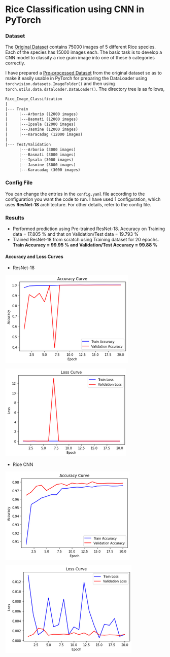# Rice Classification using CNN in PyTorch

### Dataset

The [Original Dataset](https://www.kaggle.com/datasets/muratkokludataset/rice-image-dataset) contains 75000 images of 5 different Rice species. Each of the species has 15000 images each. The basic task is to develop a CNN model to classify a rice grain image into one of these 5 categories correctly.

I have prepared a [Pre-processed Dataset](https://www.kaggle.com/datasets/ayanwap7/rice-image-dataset-train-test-split/code) from the original dataset so as to make it easily usable in PyTorch for preparing the DataLoader using `torchvision.datasets.ImageFolder()` and then using `torch.utils.data.dataloader.DataLoader()`. The directory tree is as follows,
```
Rice_Image_Classification
|
|--- Train
|     |---Arborio (12000 images)
|     |---Basmati (12000 images)
|     |---Ipsala (12000 images)
|     |---Jasmine (12000 images)
|     |---Karacadag (12000 images)
|
|--- Test/Validation
      |---Arborio (3000 images)
      |---Basmati (3000 images)
      |---Ipsala (3000 images)
      |---Jasmine (3000 images)
      |---Karacadag (3000 images)
```

### Config File

You can change the entries in the `config.yaml` file according to the configuration you want the code to run. I have used 1 configuration, which uses **ResNet-18** architecture. For other details, refer to the config file.

### Results

- Performed prediction using Pre-trained ResNet-18. Accuracy on Training data = 17.805 % and that on Validation/Test data = 19.793 %
- Trained ResNet-18 from scratch using Training dataset for 20 epochs. **Train Accuracy = 99.95 % and Validation/Test Accuracy = 99.88 %**

#### Accuracy and Loss Curves

- ResNet-18

![Accuracy Curve](https://github.com/ayan-cs/rice-classification-pytorch/blob/main/Output%20curves/accuracy%20resnet-18.png)

![Loss Curve](https://github.com/ayan-cs/rice-classification-pytorch/blob/main/Output%20curves/loss%20resnet-18.png)

- Rice CNN

![Accuracy Curve](https://github.com/ayan-cs/rice-classification-pytorch/blob/main/Output%20curves/accuracy%20-%20cnn%20rice.png)

![Loss Curve](https://github.com/ayan-cs/rice-classification-pytorch/blob/main/Output%20curves/loss%20-%20cnn%20rice.png)